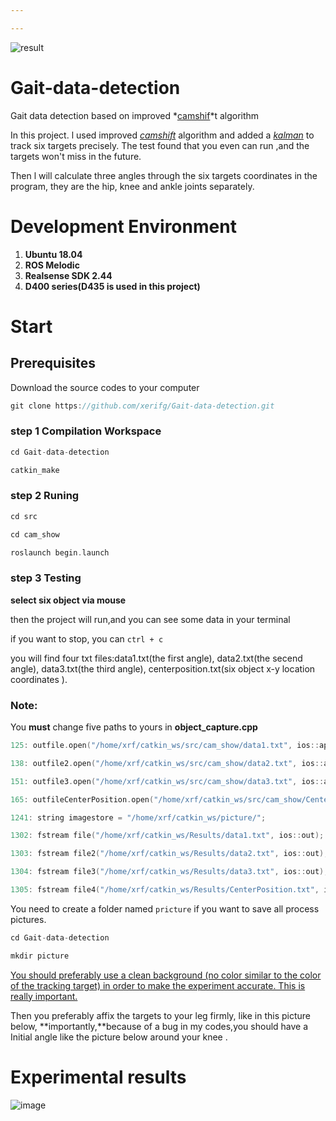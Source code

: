 ```yaml
---

---
```


![result](https://github.com/xerifg/Gait-data-detection/blob/master/Results/show.gif)

# Gait-data-detection

Gait data detection based on improved *<u>camshif</u>*t algorithm

In this project. l used improved <u>*camshift*</u> algorithm and added a *<u>kalman</u>* to track six targets precisely. The test found that you even can run ,and the targets won't miss in the future.

Then l will calculate three angles through the six targets coordinates in the program, they are the hip, knee and ankle joints separately.

# Development Environment

1. **Ubuntu 18.04**
2. **ROS Melodic**
3. **Realsense SDK 2.44**
4. **D400 series(D435 is used in this project)**

# Start

## Prerequisites

Download the source codes to your computer

```c++
git clone https://github.com/xerifg/Gait-data-detection.git
```

### step 1 Compilation Workspace

```c++
cd Gait-data-detection

catkin_make
```

### step 2 Runing 

```c++
cd src

cd cam_show

roslaunch begin.launch
```

### step 3 Testing

**select six object via mouse**

then the project will run,and you can see some data in your terminal

if you want to stop, you can `ctrl + c`

you will find four txt files:data1.txt(the first angle), data2.txt(the secend angle), data3.txt(the third angle), centerposition.txt(six object x-y location coordinates ).

### Note:

You **must** change five paths to yours in **object_capture.cpp**

```c++
125: outfile.open("/home/xrf/catkin_ws/src/cam_show/data1.txt", ios::app);

138: outfile2.open("/home/xrf/catkin_ws/src/cam_show/data2.txt", ios::app);

151: outfile3.open("/home/xrf/catkin_ws/src/cam_show/data3.txt", ios::app);

165: outfileCenterPosition.open("/home/xrf/catkin_ws/src/cam_show/CenterPosition.txt", ios::app);

1241: string imagestore = "/home/xrf/catkin_ws/picture/";

1302: fstream file("/home/xrf/catkin_ws/Results/data1.txt", ios::out);

1303: fstream file2("/home/xrf/catkin_ws/Results/data2.txt", ios::out);

1304: fstream file3("/home/xrf/catkin_ws/Results/data3.txt", ios::out);

1305: fstream file4("/home/xrf/catkin_ws/Results/CenterPosition.txt", ios::out);
```

You need to create a folder named `pricture` if you want to save all process pictures.

```c++
cd Gait-data-detection

mkdir picture
```

<u>You should preferably use a clean background (no color similar to the color of the tracking target) in order to make the experiment accurate. This is really important.</u>

Then you preferably  affix the targets to your leg firmly, like in this picture below, **importantly,**because of a bug in my codes,you should have a Initial angle like the picture below around your knee .

# Experimental results

![image](https://github.com/xerifg/Gait-data-detection/tree/master/Results/result.jpg)